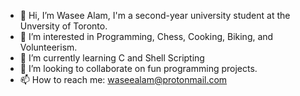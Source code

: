 - 👋 Hi, I’m Wasee Alam, I'm a second-year university student at the Unversity of Toronto.
- 👀 I’m interested in Programming, Chess, Cooking, Biking, and Volunteerism.
- 🌱 I’m currently learning C and Shell Scripting
- 💞️ I’m looking to collaborate on fun programming projects.
- 📫 How to reach me: waseealam@protonmail.com

<!---
WaseeA/WaseeA is a ✨ special ✨ repository because its `README.md` (this file) appears on your GitHub profile.
You can click the Preview link to take a look at your changes.
--->

